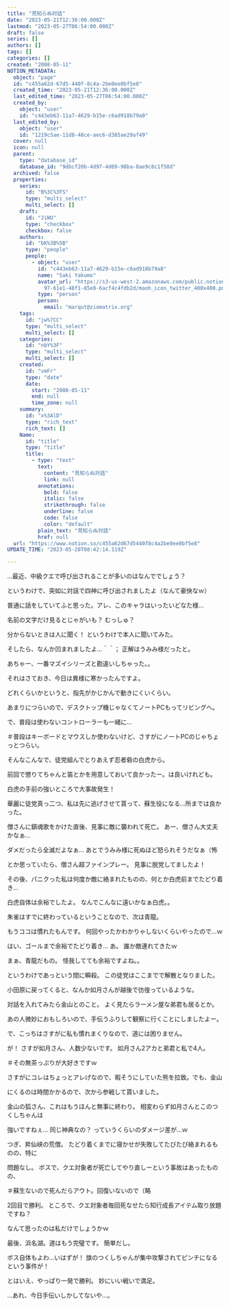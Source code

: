 ```yaml
---
title: "見知らぬ対話"
date: "2023-05-21T12:36:00.000Z"
lastmod: "2023-05-27T06:54:00.000Z"
draft: false
series: []
authors: []
tags: []
categories: []
created: "2008-05-11"
NOTION_METADATA:
  object: "page"
  id: "c455a62d-67d5-440f-8c4a-2be0ee0bf5e8"
  created_time: "2023-05-21T12:36:00.000Z"
  last_edited_time: "2023-05-27T06:54:00.000Z"
  created_by:
    object: "user"
    id: "c443eb63-11a7-4629-b15e-c6ad918b79a0"
  last_edited_by:
    object: "user"
    id: "1219c5ae-11d8-48ce-aec6-d385ae29af49"
  cover: null
  icon: null
  parent:
    type: "database_id"
    database_id: "9dbcf20b-4d97-4d69-98ba-8ae9c8c1f58d"
  archived: false
  properties:
    series:
      id: "B%3C%3FS"
      type: "multi_select"
      multi_select: []
    draft:
      id: "JiWU"
      type: "checkbox"
      checkbox: false
    authors:
      id: "bK%3B%5B"
      type: "people"
      people:
        - object: "user"
          id: "c443eb63-11a7-4629-b15e-c6ad918b79a0"
          name: "Saki Yakumo"
          avatar_url: "https://s3-us-west-2.amazonaws.com/public.notion-static.com/3ad1c4\
            97-61e1-48f1-85e8-6acf4c4fdb2d/maoh_icon_twitter_400x400.png"
          type: "person"
          person:
            email: "marqut@ziomatrix.org"
    tags:
      id: "jw%7CC"
      type: "multi_select"
      multi_select: []
    categories:
      id: "nbY%3F"
      type: "multi_select"
      multi_select: []
    created:
      id: "vmFr"
      type: "date"
      date:
        start: "2008-05-11"
        end: null
        time_zone: null
    summary:
      id: "x%3AlD"
      type: "rich_text"
      rich_text: []
    Name:
      id: "title"
      type: "title"
      title:
        - type: "text"
          text:
            content: "見知らぬ対話"
            link: null
          annotations:
            bold: false
            italic: false
            strikethrough: false
            underline: false
            code: false
            color: "default"
          plain_text: "見知らぬ対話"
          href: null
  url: "https://www.notion.so/c455a62d67d5440f8c4a2be0ee0bf5e8"
UPDATE_TIME: "2023-05-28T08:42:14.119Z"

---
```

<link rel="stylesheet" href="https://cdn.jsdelivr.net/npm/katex@0.16.2/dist/katex.min.css" integrity="sha384-bYdxxUwYipFNohQlHt0bjN/LCpueqWz13HufFEV1SUatKs1cm4L6fFgCi1jT643X" crossorigin="anonymous">


…最近、中級クエで呼び出されることが多いのはなんででしょう？


というわけで、突如に対話で四神に呼び出されましたよ（なんて豪快なｗ）


普通に話をしていてふと思った。アレ、このキャラはいったいどなた様…


名前の文字だけ見るとじゃがいも？ むっしゅ？


分からないときは人に聞く！ というわけで本人に聞いてみた。


そしたら、なんか凹まれましたよ…＾＾； 正解はうみみ様だったと。


あちゃー、一番マズイシリーズと勘違いしちゃった。。


それはさておき、今日は異様に寒かったんですよ。


どれくらいかというと、指先がかじかんで動きにくいくらい。


あまりにつらいので、デスクトップ機じゃなくてノートPCもってリビングへ。


で、普段は使わないコントローラーも一緒に…


＃普段はキーボードとマウスしか使わないけど、さすがにノートPCのじゃちょっとつらい。


そんなこんなで、徒党組んでとりあえず忍者砦の白虎から。


前回で懲りてちゃんと笛とかを用意しておいて良かったー。は良いけれども。


白虎の手前の強いところで大事故発生！


華麗に徒党真っ二つ、私は先に逃げさせて貰って、蘇生役になる…所までは良かった。


僧さんに鎮魂歌をかけた直後、見事に敵に襲われて死亡。 あー、僧さん大丈夫かなぁ…


ダメだったら全滅だよなぁ… あとでうみみ様に死ぬほど怒られそうだなぁ（怖


とか思っていたら、僧さん超ファインプレー。 見事に脱党してましたよ！


その後、パニクった私は何度か敵に絡まれたものの、何とか白虎前までたどり着き…


白虎自体は余裕でしたよ。 なんでこんなに遠いかなぁ白虎。。


朱雀はすでに終わっているということなので、次は青龍。


もうココは慣れたもんです。 何回やったかわかりゃしないくらいやったので…ｗ


はい、ゴールまで余裕でたどり着き… あ。 誰か敵連れてきたｗ


まぁ、青龍だもの。 怪我してても余裕ですよね。。


というわけであっという間に瞬殺。 この徒党はここまでで解散となりました。


小田原に戻ってくると、なんか如月さんが越後で彷徨っているような。


対話を入れてみたら金山とのこと。 よく見たらラーメン屋な弟君も居るとか。


あの人微妙におもしろいので、手伝うふりして観察に行くことにしましたよー。


で、こっちはさすがに私も慣れまくりなので、道には困りません。


が！ さすが如月さん、人数少ないです。 如月さん2アカと弟君と私で4人。


＃その無茶っぷりが大好きですｗ


さすがにコレはちょっとアレげなので、暇そうにしていた熊を拉致。でも、金山


にくるのは時間かかるので、次から参戦して貰いました。


金山の狐さん、これはもうほんと無事に終わり。 相変わらず如月さんとこのつくしちゃんは


強いですねぇ… 同じ神典なの？ っていうくらいのダメージ差が…ｗ


つぎ、昇仙峡の荒僧。 たどり着くまでに寝かせが失敗してたびたび絡まれるものの、特に


問題なし。 ボスで、クエ対象者が死亡してやり直しーという事故はあったものの、


＃蘇生ないので死んだらアウト。回復いないので（略


2回目で勝利。 ところで、クエ対象者毎回死なせたら知行成長アイテム取り放題ですね？


なんて思ったのは私だけでしょうかｗ


最後、浜名湖。道はもう完璧です。 簡単だし。


ボス自体もよわ…いはずが！ 旗のつくしちゃんが集中攻撃されてピンチになるという事件が！


とはいえ、やっぱり一発で勝利。 妙にいい戦いで満足。


…あれ、今日手伝いしかしてないや…。

